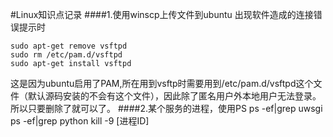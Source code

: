 #Linux知识点记录
####1.使用winscp上传文件到ubuntu
 出现软件造成的连接错误提示时
 ```linux
sudo apt-get remove vsftpd
sudo rm /etc/pam.d/vsftpd
sudo apt-get install vsftpd 
```
这是因为ubuntu启用了PAM,所在用到vsftp时需要用到/etc/pam.d/vsftpd这个文件（默认源码安装的不会有这个文件），因此除了匿名用户外本地用户无法登录。所以只要删除了就可以了。
####2.某个服务的进程，使用PS
ps -ef|grep uwsgi
ps -ef|grep python
kill -9 [进程ID]